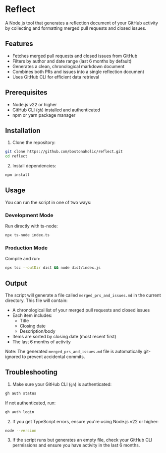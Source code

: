 # Reflect

A Node.js tool that generates a reflection document of your GitHub activity by collecting and formatting merged pull requests and closed issues.

## Features

- Fetches merged pull requests and closed issues from GitHub
- Filters by author and date range (last 6 months by default)
- Generates a clean, chronological markdown document
- Combines both PRs and issues into a single reflection document
- Uses GitHub CLI for efficient data retrieval

## Prerequisites

- Node.js v22 or higher
- GitHub CLI (`gh`) installed and authenticated
- npm or yarn package manager

## Installation

1. Clone the repository:

```bash
git clone https://github.com/bostonaholic/reflect.git
cd reflect
```

2. Install dependencies:

```bash
npm install
```

## Usage

You can run the script in one of two ways:

### Development Mode

Run directly with ts-node:

```bash
npx ts-node index.ts
```

### Production Mode

Compile and run:

```bash
npx tsc --outDir dist && node dist/index.js
```

## Output

The script will generate a file called `merged_prs_and_issues.md` in the current directory. This file will contain:

- A chronological list of your merged pull requests and closed issues
- Each item includes:
  - Title
  - Closing date
  - Description/body
- Items are sorted by closing date (most recent first)
- The last 6 months of activity

Note: The generated `merged_prs_and_issues.md` file is automatically git-ignored to prevent accidental commits.

## Troubleshooting

1. Make sure your GitHub CLI (`gh`) is authenticated:

```bash
gh auth status
```

If not authenticated, run:

```bash
gh auth login
```

2. If you get TypeScript errors, ensure you're using Node.js v22 or higher:

```bash
node --version
```

3. If the script runs but generates an empty file, check your GitHub CLI permissions and ensure you have activity in the last 6 months.
